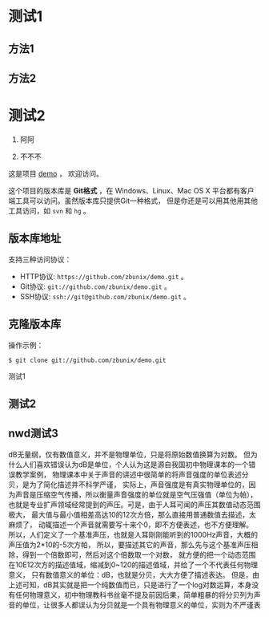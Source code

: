 测试1
========

方法1
--------

方法2
--------

测试2
=======
1. 阿阿

2. 不不不





这是项目 [demo](https://github.com/zbunix/demo) ，
欢迎访问。

这个项目的版本库是 **Git格式** ，在 Windows、Linux、Mac OS X
平台都有客户端工具可以访问。虽然版本库只提供Git一种格式，
但是你还是可以用其他用其他工具访问，如 ``svn`` 和 ``hg`` 。

## 版本库地址

支持三种访问协议：

* HTTP协议: `https://github.com/zbunix/demo.git` 。
* Git协议: `git://github.com/zbunix/demo.git` 。
* SSH协议: `ssh://git@github.com/zbunix/demo.git` 。

## 克隆版本库

操作示例：

    $ git clone git://github.com/zbunix/demo.git
    
测试1

## 测试2

## nwd测试3
dB无量纲，仅有数值意义，并不是物理单位，只是将原始数值换算为对数。
但为什么人们喜欢错误认为dB是单位，个人认为这是源自我国初中物理课本的一个错误教学案例，
物理课本中关于声音的讲述中很简单的将声音强度的单位表述分贝，是为了简化描述并不科学严谨，
实际上，声音强度是有真实物理单位的，因为声音是压缩空气传播，所以衡量声音强度的单位就是空气压强值（单位为帕），
也就是专业扩声领域经常提到的声压。可是，由于人耳可闻的声压其数值动态范围极大，
最大值与最小值相差高达10的12次方倍，那么直接用普通数值去描述，太麻烦了，
动辄描述一个声音就需要写十来个0，即不方便表述，也不方便理解。
所以，人们定义了一个基准声压，也就是人耳刚刚能听到的1000Hz声音，大概的声压值为2*10的-5次方帕，
所以，要描述其它的声音，那么先与这个基准声压相除，得到一个倍数即可，然后对这个倍数取一个对数，
就方便的把一个动态范围在10E12次方的描述值域，缩减到0~120的描述值域，并给了一个不代表任何物理意义，
只有数值意义的单位：dB，也就是分贝，大大方便了描述表达。
但是，由上述可知，dB其实就是把一个纯数值而已，只是进行了一个log对数运算，本身没有任何物理意义，初中物理教科书丝毫不提及前因后果，简单粗暴的将分贝列为声音的单位，让很多人都误认为分贝就是一个具有物理意义的单位，实则为不严谨表
